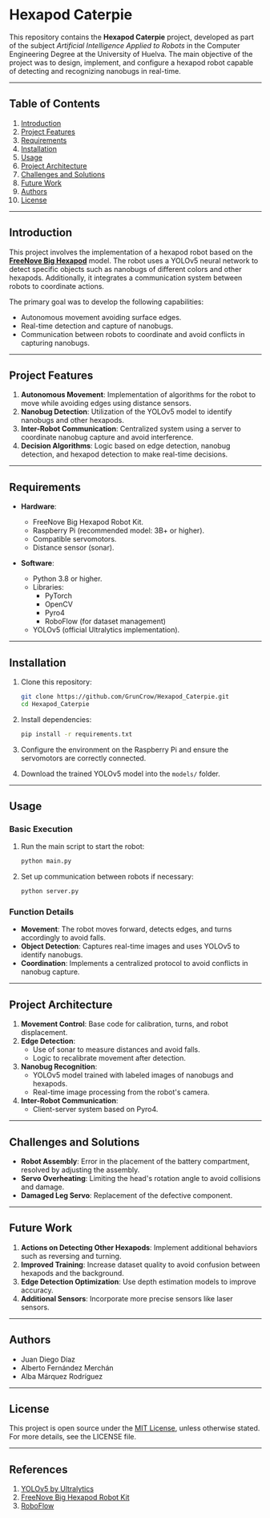 # Hexapod Caterpie

This repository contains the **Hexapod Caterpie** project, developed as part of the subject *Artificial Intelligence Applied to Robots* in the Computer Engineering Degree at the University of Huelva. The main objective of the project was to design, implement, and configure a hexapod robot capable of detecting and recognizing nanobugs in real-time.

---

## Table of Contents

1. [Introduction](#introduction)
2. [Project Features](#project-features)
3. [Requirements](#requirements)
4. [Installation](#installation)
5. [Usage](#usage)
6. [Project Architecture](#project-architecture)
7. [Challenges and Solutions](#challenges-and-solutions)
8. [Future Work](#future-work)
9. [Authors](#authors)
10. [License](#license)

---

## Introduction

This project involves the implementation of a hexapod robot based on the **[FreeNove Big Hexapod](https://github.com/Freenove/Freenove_Big_Hexapod_Robot_Kit_for_Raspberry_Pi)** model. The robot uses a YOLOv5 neural network to detect specific objects such as nanobugs of different colors and other hexapods. Additionally, it integrates a communication system between robots to coordinate actions.

The primary goal was to develop the following capabilities:

- Autonomous movement avoiding surface edges.
- Real-time detection and capture of nanobugs.
- Communication between robots to coordinate and avoid conflicts in capturing nanobugs.

---

## Project Features

1. **Autonomous Movement**: Implementation of algorithms for the robot to move while avoiding edges using distance sensors.
2. **Nanobug Detection**: Utilization of the YOLOv5 model to identify nanobugs and other hexapods.
3. **Inter-Robot Communication**: Centralized system using a server to coordinate nanobug capture and avoid interference.
4. **Decision Algorithms**: Logic based on edge detection, nanobug detection, and hexapod detection to make real-time decisions.

---

## Requirements

- **Hardware**:
  - FreeNove Big Hexapod Robot Kit.
  - Raspberry Pi (recommended model: 3B+ or higher).
  - Compatible servomotors.
  - Distance sensor (sonar).

- **Software**:
  - Python 3.8 or higher.
  - Libraries:
    - PyTorch
    - OpenCV
    - Pyro4
    - RoboFlow (for dataset management)
  - YOLOv5 (official Ultralytics implementation).

---

## Installation

1. Clone this repository:
   ```bash
   git clone https://github.com/GrunCrow/Hexapod_Caterpie.git
   cd Hexapod_Caterpie
   ```

2. Install dependencies:
   ```bash
   pip install -r requirements.txt
   ```

3. Configure the environment on the Raspberry Pi and ensure the servomotors are correctly connected.

4. Download the trained YOLOv5 model into the `models/` folder.

---

## Usage

### Basic Execution

1. Run the main script to start the robot:
   ```bash
   python main.py
   ```

2. Set up communication between robots if necessary:
   ```bash
   python server.py
   ```

### Function Details

- **Movement**: The robot moves forward, detects edges, and turns accordingly to avoid falls.
- **Object Detection**: Captures real-time images and uses YOLOv5 to identify nanobugs.
- **Coordination**: Implements a centralized protocol to avoid conflicts in nanobug capture.

---

## Project Architecture

1. **Movement Control**: Base code for calibration, turns, and robot displacement.
2. **Edge Detection**:
   - Use of sonar to measure distances and avoid falls.
   - Logic to recalibrate movement after detection.
3. **Nanobug Recognition**:
   - YOLOv5 model trained with labeled images of nanobugs and hexapods.
   - Real-time image processing from the robot's camera.
4. **Inter-Robot Communication**:
   - Client-server system based on Pyro4.

---

## Challenges and Solutions

- **Robot Assembly**: Error in the placement of the battery compartment, resolved by adjusting the assembly.
- **Servo Overheating**: Limiting the head's rotation angle to avoid collisions and damage.
- **Damaged Leg Servo**: Replacement of the defective component.

---

## Future Work

1. **Actions on Detecting Other Hexapods**: Implement additional behaviors such as reversing and turning.
2. **Improved Training**: Increase dataset quality to avoid confusion between hexapods and the background.
3. **Edge Detection Optimization**: Use depth estimation models to improve accuracy.
4. **Additional Sensors**: Incorporate more precise sensors like laser sensors.

---

## Authors

- Juan Diego Díaz
- Alberto Fernández Merchán
- Alba Márquez Rodríguez

---

## License

This project is open source under the [MIT License](LICENSE), unless otherwise stated. For more details, see the LICENSE file.

---

## References

1. [YOLOv5 by Ultralytics](https://github.com/ultralytics/yolov5)
2. [FreeNove Big Hexapod Robot Kit](https://www.freenove.com/)
3. [RoboFlow](https://app.roboflow.com/)
